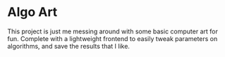 # Algo Art
This project is just me messing around with some basic computer art for fun. Complete with a lightweight frontend
to easily tweak parameters on algorithms, and save the results that I like.
